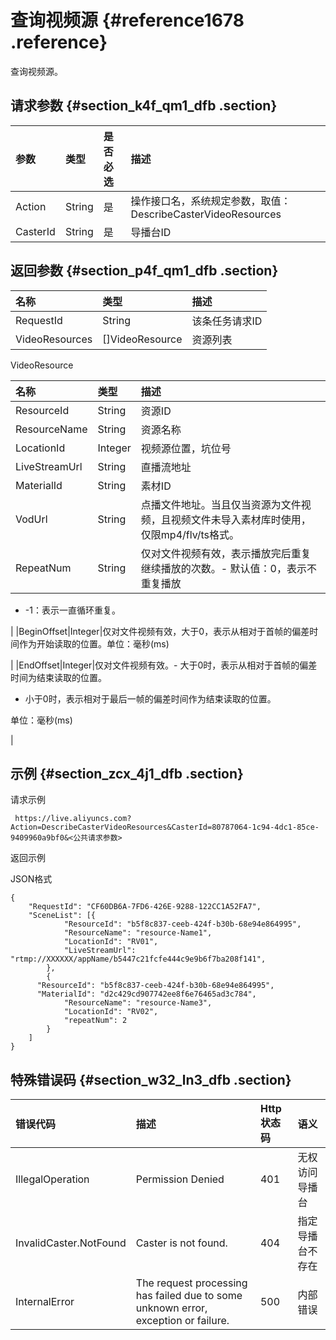 # 查询视频源 {#reference1678 .reference}

查询视频源。

## 请求参数 {#section_k4f_qm1_dfb .section}

|参数|类型|是否必选|描述|
|:-|:-|:---|:-|
|Action |String|是|操作接口名，系统规定参数，取值：DescribeCasterVideoResources|
|CasterId|String|是|导播台ID|

## 返回参数 {#section_p4f_qm1_dfb .section}

|名称|类型|描述|
|:-|:-|:-|
|RequestId|String|该条任务请求ID|
|VideoResources|\[\]VideoResource|资源列表|

VideoResource

|名称|类型|描述|
|:-|:-|:-|
|ResourceId|String|资源ID|
|ResourceName|String|资源名称|
|LocationId|Integer|视频源位置，坑位号|
|LiveStreamUrl|String|直播流地址|
|MaterialId|String|素材ID|
|VodUrl|String|点播文件地址。当且仅当资源为文件视频，且视频文件未导入素材库时使用，仅限mp4/flv/ts格式。|
|RepeatNum|String|仅对文件视频有效，表示播放完后重复继续播放的次数。-   默认值：0，表示不重复播放
-   -1：表示一直循环重复。

|
|BeginOffset|Integer|仅对文件视频有效，大于0，表示从相对于首帧的偏差时间作为开始读取的位置。单位：毫秒\(ms\)

|
|EndOffset|Integer|仅对文件视频有效。-   大于0时，表示从相对于首帧的偏差时间为结束读取的位置。
-   小于0时，表示相对于最后一帧的偏差时间作为结束读取的位置。

单位：毫秒\(ms\)

|

## 示例 {#section_zcx_4j1_dfb .section}

请求示例

```
 https://live.aliyuncs.com?Action=DescribeCasterVideoResources&CasterId=80787064-1c94-4dc1-85ce-9409960a9bf0&<公共请求参数>
```

返回示例

JSON格式

```
{
    "RequestId": "CF60DB6A-7FD6-426E-9288-122CC1A52FA7",
    "SceneList": [{
            "ResourceId": "b5f8c837-ceeb-424f-b30b-68e94e864995",
            "ResourceName": "resource-Name1",
            "LocationId": "RV01",
            "LiveStreamUrl": "rtmp://XXXXXX/appName/b5447c21fcfe444c9e9b6f7ba208f141",
        },
        {
      "ResourceId": "b5f8c837-ceeb-424f-b30b-68e94e864995",
      "MaterialId": "d2c429cd907742ee8f6e76465ad3c784",
            "ResourceName": "resource-Name3",
            "LocationId": "RV02",
            "repeatNum": 2
        }
    ]
}
```

## 特殊错误码 {#section_w32_ln3_dfb .section}

|错误代码|描述|Http 状态码|语义|
|:---|:-|:-------|:-|
|IllegalOperation|Permission Denied|401|无权访问导播台|
|InvalidCaster.NotFound|Caster is not found.|404|指定导播台不存在|
|InternalError|The request processing has failed due to some unknown error, exception or failure.|500|内部错误|

